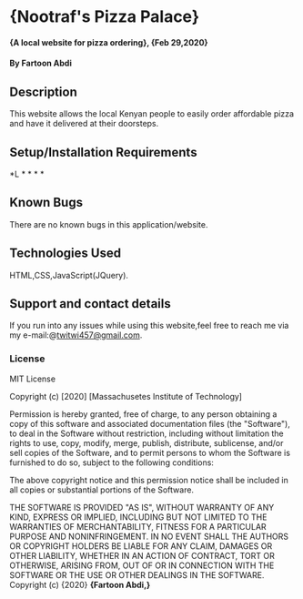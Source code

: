 
# {Nootraf's Pizza Palace}
#### {A local website for pizza ordering}, {Feb 29,2020}
#### By **Fartoon Abdi**
## Description
This website allows the local Kenyan people to easily order affordable pizza and have it delivered at their doorsteps.
## Setup/Installation Requirements
*L 
* 
*
*
* 
## Known Bugs
There are no known bugs in this application/website.
## Technologies Used
HTML,CSS,JavaScript(JQuery).
## Support and contact details
If you run into any issues while using this website,feel free to reach me via my e-mail:@twitwi457@gmail.com.
### License
MIT License

Copyright (c) [2020] [Massachusetes Institute of Technology]

Permission is hereby granted, free of charge, to any person obtaining a copy
of this software and associated documentation files (the "Software"), to deal
in the Software without restriction, including without limitation the rights
to use, copy, modify, merge, publish, distribute, sublicense, and/or sell
copies of the Software, and to permit persons to whom the Software is
furnished to do so, subject to the following conditions:

The above copyright notice and this permission notice shall be included in all
copies or substantial portions of the Software.

THE SOFTWARE IS PROVIDED "AS IS", WITHOUT WARRANTY OF ANY KIND, EXPRESS OR
IMPLIED, INCLUDING BUT NOT LIMITED TO THE WARRANTIES OF MERCHANTABILITY,
FITNESS FOR A PARTICULAR PURPOSE AND NONINFRINGEMENT. IN NO EVENT SHALL THE
AUTHORS OR COPYRIGHT HOLDERS BE LIABLE FOR ANY CLAIM, DAMAGES OR OTHER
LIABILITY, WHETHER IN AN ACTION OF CONTRACT, TORT OR OTHERWISE, ARISING FROM,
OUT OF OR IN CONNECTION WITH THE SOFTWARE OR THE USE OR OTHER DEALINGS IN THE
SOFTWARE.
Copyright (c) {2020} **{Fartoon Abdi,}**
